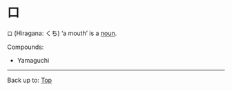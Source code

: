 # 口

`口` (Hiragana: くち) ‘a mouth’ is a [noun](../../../desc/nouns.md).

Compounds:
- Yamaguchi

----

Back up to: [Top](../../../index.md)
